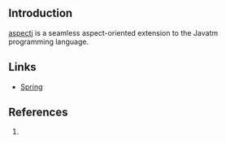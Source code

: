 ## Introduction

[aspectj](https://eclipse.dev/aspectj/) is a seamless aspect-oriented extension to the Javatm programming language.



## Links

- [Spring](/docs/CS/Java/Spring/Spring.md)




## References

1. 